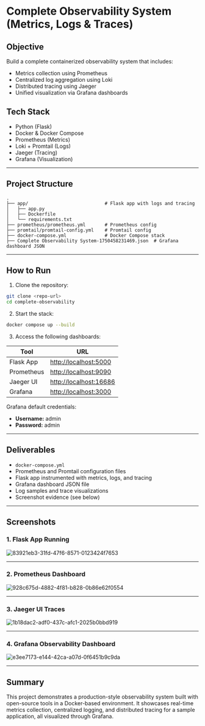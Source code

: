 # Complete Observability System (Metrics, Logs & Traces)

## Objective

Build a complete containerized observability system that includes:

* Metrics collection using Prometheus
* Centralized log aggregation using Loki
* Distributed tracing using Jaeger
* Unified visualization via Grafana dashboards

## Tech Stack

* Python (Flask)
* Docker & Docker Compose
* Prometheus (Metrics)
* Loki + Promtail (Logs)
* Jaeger (Tracing)
* Grafana (Visualization)

---

## Project Structure

```
.
├── app/                            # Flask app with logs and tracing
│   ├── app.py
│   ├── Dockerfile
│   └── requirements.txt
├── prometheus/prometheus.yml       # Prometheus config
├── promtail/promtail-config.yml    # Promtail config
├── docker-compose.yml              # Docker Compose stack
├── Complete Observability System-1750458231469.json  # Grafana dashboard JSON
```

---

## How to Run

1. Clone the repository:

```bash
git clone <repo-url>
cd complete-observability
```

2. Start the stack:

```bash
docker compose up --build
```

3. Access the following dashboards:

| Tool       | URL                                              |
| ---------- | ------------------------------------------------ |
| Flask App  | [http://localhost:5000](http://localhost:5000)   |
| Prometheus | [http://localhost:9090](http://localhost:9090)   |
| Jaeger UI  | [http://localhost:16686](http://localhost:16686) |
| Grafana    | [http://localhost:3000](http://localhost:3000)   |

Grafana default credentials:

* **Username:** admin
* **Password:** admin

---

## Deliverables

* `docker-compose.yml`
* Prometheus and Promtail configuration files
* Flask app instrumented with metrics, logs, and tracing
* Grafana dashboard JSON file
* Log samples and trace visualizations
* Screenshot evidence (see below)

---

## Screenshots

### 1. Flask App Running

![83921eb3-31fd-47f6-8571-0123424f7653](https://github.com/user-attachments/assets/e1b3ce5e-c5b0-4488-9df0-bf49cc7da33d)

---

### 2. Prometheus Dashboard

![928c675d-4882-4f81-b828-0b86e62f0554](https://github.com/user-attachments/assets/8dc25792-07e5-4999-afb6-55a36e469da6)

---

### 3. Jaeger UI Traces

![1b18dac2-adf0-437c-afc1-2025b0bbd919](https://github.com/user-attachments/assets/f451a666-3527-4200-a7d4-08a66cfcbba5)

---

### 4. Grafana Observability Dashboard

![e3ee7173-e144-42ca-a07d-0f6451b9c9da](https://github.com/user-attachments/assets/356178fa-76e5-48fa-b446-cd234d293f96)

---

## Summary

This project demonstrates a production-style observability system built with open-source tools in a Docker-based environment. It showcases real-time metrics collection, centralized logging, and distributed tracing for a sample application, all visualized through Grafana.
